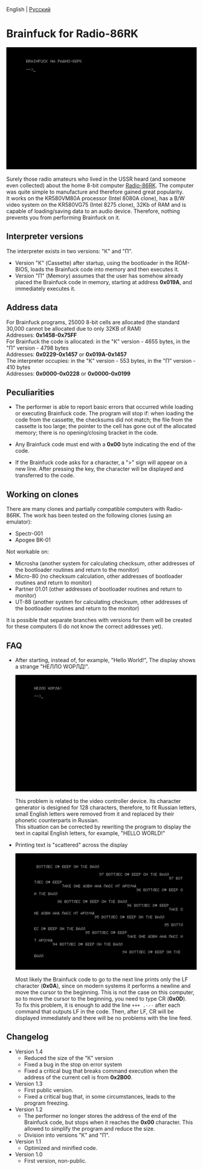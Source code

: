 English | [Русский](https://github.com/Bs0Dd/brainfuck-86rk/blob/main/README_ru_RU.md)

# Brainfuck for Radio-86RK

![title](https://raw.githubusercontent.com/Bs0Dd/brainfuck-86rk/main/pictures/bfon86rk.png)

Surely those radio amateurs who lived in the USSR heard (and someone even collected) about the home 8-bit computer [Radio-86RK](https://ru.wikipedia.org/wiki/%D0%A0%D0%B0%D0%B4%D0%B8%D0%BE-86%D0%A0%D0%9A). The computer was quite simple to manufacture and therefore gained great popularity.  
It works on the KR580VM80A processor (Intel 8080A clone), has a B/W video system on the KR580VG75 (Intel 8275 clone), 32Kb of RAM and is capable of loading/saving data to an audio device. Therefore, nothing prevents you from performing Brainfuck on it.

## Interpreter versions
The interpreter exists in two versions: "К" and "П".  
 * Version "К" (Cassette) after startup, using the bootloader in the ROM-BIOS, loads the Brainfuck code into memory and then executes it.
 * Version "П" (Memory) assumes that the user has somehow already placed the Brainfuck code in memory, starting at address **0x019A**, and immediately executes it.

## Address data
For Brainfuck programs, 25000 8-bit cells are allocated (the standard 30,000 cannot be allocated due to only 32KB of RAM)  
	Addresses: **0x1458-0x75FF**  
For Brainfuck the code is allocated: in the "К" version - 4655 bytes, in the "П" version - 4798 bytes  
	Addresses:	**0x0229-0x1457** or **0x019A-0x1457**  
The interpreter occupies: in the "К" version - 553 bytes, in the "П" version - 410 bytes  
	Addresses:	**0x0000-0x0228** or **0x0000-0x0199**

## Peculiarities
* The performer is able to report basic errors that occurred while loading or executing Brainfuck code.
 The program will stop if: when loading the code from the cassette, the checksums did not match; the file from the cassette is too large; the pointer to the cell has gone out of the allocated memory; there is no opening/closing bracket in the code.

* Any Brainfuck code must end with a **0x00** byte indicating the end of the code.

* If the Brainfuck code asks for a character, a ">" sign will appear on a new line. After pressing the key, the character will be displayed and transferred to the code.

## Working on clones
There are many clones and partially compatible computers with Radio-86RK.
The work has been tested on the following clones (using an emulator):
* Spectr-001
* Apogee BK-01

Not workable on:
* Microsha (another system for calculating checksum, other addresses of the bootloader routines and return to the monitor)
* Micro-80 (no checksum calculation, other addresses of bootloader routines and return to monitor)
* Partner 01.01 (other addresses of bootloader routines and return to monitor)
* UT-88 (another system for calculating checksum, other addresses of the bootloader routines and return to the monitor)

It is possible that separate branches with versions for them will be created for these computers (I do not know the correct addresses yet).

## FAQ

* After starting, instead of, for example, "Hello World!", The display shows a strange "HЕЛЛО WОРЛД!".

   ![letters](https://raw.githubusercontent.com/Bs0Dd/brainfuck-86rk/main/pictures/hello.png)
	  
   This problem is related to the video controller device. Its character generator is designed for 128 characters, therefore, to fit Russian letters, small English letters were removed from it and replaced by their phonetic counterparts in Russian.  
   This situation can be corrected by rewriting the program to display the text in capital English letters, for example, "HELLO WORLD!"
	  
* Printing text is "scattered" across the display

   ![nolf](https://raw.githubusercontent.com/Bs0Dd/brainfuck-86rk/main/pictures/nolf.png)
	  
   Most likely the Brainfuck code to go to the next line prints only the LF character (**0x0A**), since on modern systems it performs a newline and move the cursor to the beginning. This is not the case on this computer, so to move the cursor to the beginning, you need to type CR (**0x0D**).  
   To fix this problem, it is enough to add the line `+++ .---` after each command that outputs LF in the code. Then, after LF, CR will be displayed immediately and there will be no problems with the line feed.
   
## Changelog
* Version 1.4
   * Reduced the size of the "К" version
   * Fixed a bug in the stop on error system
   * Fixed a critical bug that breaks command execution when the address of the current cell is from **0x2B00**.
* Version 1.3
   * First public version.
   * Fixed a critical bug that, in some circumstances, leads to the program freezing.
* Version 1.2
   * The performer no longer stores the address of the end of the Brainfuck code, but stops when it reaches the **0x00** character. This allowed to simplify the program and reduce the size.
   * Division into versions "К" and "П".
* Version 1.1
   * Optimized and minified code.
* Version 1.0
   * First version, non-public.
